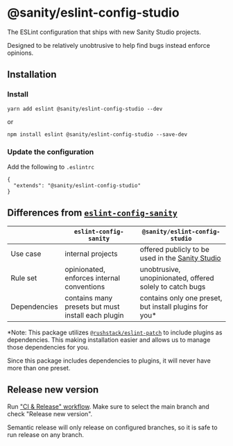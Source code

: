 # @sanity/eslint-config-studio

The ESLint configuration that ships with new Sanity Studio projects.

Designed to be relatively unobtrusive to help find bugs instead enforce opinions.

## Installation

### Install

```
yarn add eslint @sanity/eslint-config-studio --dev
```

or

```
npm install eslint @sanity/eslint-config-studio --save-dev
```

### Update the configuration

Add the following to `.eslintrc`

```
{
  "extends": "@sanity/eslint-config-studio"
}
```

## Differences from [`eslint-config-sanity`](https://github.com/sanity-io/eslint-config-sanity)

|              | `eslint-config-sanity`                             | `@sanity/eslint-config-studio`                                                   |
| ------------ | -------------------------------------------------- | -------------------------------------------------------------------------------- |
| Use case     | internal projects                                  | offered publicly to be used in the [Sanity Studio](https://www.sanity.io/studio) |
| Rule set     | opinionated, enforces internal conventions         | unobtrusive, unopinionated, offered solely to catch bugs                         |
| Dependencies | contains many presets but must install each plugin | contains only one preset, but install plugins for you\*                          |

\*Note: This package utilizes [`@rushstack/eslint-patch`](https://github.com/microsoft/rushstack/tree/ebee58403b1595027da7ef00a4d817d83ecbd737/eslint/eslint-patch#what-it-does) to include plugins as dependencies. This making installation easier and allows us to manage those dependencies for you.

Since this package includes dependencies to plugins, it will never have more than one preset.

## Release new version

Run ["CI & Release" workflow](https://github.com/sanity-io/eslint-config-studio/actions).
Make sure to select the main branch and check "Release new version".

Semantic release will only release on configured branches, so it is safe to run release on any branch.
